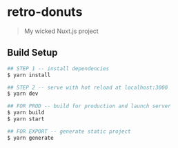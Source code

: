 # retro-donuts

> My wicked Nuxt.js project

## Build Setup

```bash
## STEP 1 -- install dependencies
$ yarn install

## STEP 2 -- serve with hot reload at localhost:3000
$ yarn dev

## FOR PROD -- build for production and launch server
$ yarn build
$ yarn start

## FOR EXPORT -- generate static project
$ yarn generate
```
